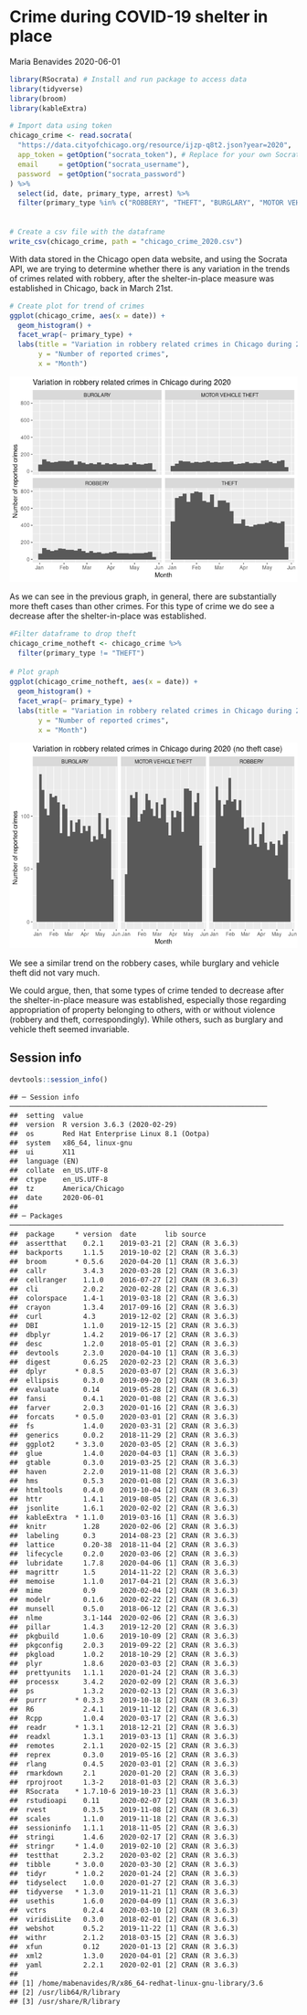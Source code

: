 Crime during COVID-19 shelter in place
================
Maria Benavides
2020-06-01

``` r
library(RSocrata) # Install and run package to access data 
library(tidyverse)
library(broom)
library(kableExtra)
```

``` r
# Import data using token
chicago_crime <- read.socrata(
  "https://data.cityofchicago.org/resource/ijzp-q8t2.json?year=2020",
  app_token = getOption("socrata_token"), # Replace for your own Socrata token, email and password
  email     = getOption("socrata_username"),
  password  = getOption("socrata_password")
) %>%
  select(id, date, primary_type, arrest) %>% 
  filter(primary_type %in% c("ROBBERY", "THEFT", "BURGLARY", "MOTOR VEHICLE THEFT"))


# Create a csv file with the dataframe
write_csv(chicago_crime, path = "chicago_crime_2020.csv") 
```

With data stored in the Chicago open data website, and using the Socrata
API, we are trying to determine whether there is any variation in the
trends of crimes related with robbery, after the shelter-in-place
measure was established in Chicago, back in March 21st.

``` r
# Create plot for trend of crimes
ggplot(chicago_crime, aes(x = date)) +
  geom_histogram() +
  facet_wrap(~ primary_type) +
  labs(title = "Variation in robbery related crimes in Chicago during 2020", 
       y = "Number of reported crimes", 
       x = "Month") 
```

![](API_query_files/figure-gfm/analysis-1.png)<!-- -->

As we can see in the previous graph, in general, there are substantially
more theft cases than other crimes. For this type of crime we do see a
decrease after the shelter-in-place was established.

``` r
#Filter dataframe to drop theft
chicago_crime_notheft <- chicago_crime %>%
  filter(primary_type != "THEFT")

# Plot graph 
ggplot(chicago_crime_notheft, aes(x = date)) +
  geom_histogram() +
  facet_wrap(~ primary_type) +
  labs(title = "Variation in robbery related crimes in Chicago during 2020 (no theft case)", 
       y = "Number of reported crimes", 
       x = "Month") 
```

![](API_query_files/figure-gfm/analysis%20no%20theft-1.png)<!-- -->

We see a similar trend on the robbery cases, while burglary and vehicle
theft did not vary much.

We could argue, then, that some types of crime tended to decrease after
the shelter-in-place measure was established, especially those regarding
appropriation of property belonging to others, with or without violence
(robbery and theft, correspondingly). While others, such as burglary and
vehicle theft seemed
    invariable.

## Session info

``` r
devtools::session_info()
```

    ## ─ Session info ───────────────────────────────────────────────────────────────
    ##  setting  value                               
    ##  version  R version 3.6.3 (2020-02-29)        
    ##  os       Red Hat Enterprise Linux 8.1 (Ootpa)
    ##  system   x86_64, linux-gnu                   
    ##  ui       X11                                 
    ##  language (EN)                                
    ##  collate  en_US.UTF-8                         
    ##  ctype    en_US.UTF-8                         
    ##  tz       America/Chicago                     
    ##  date     2020-06-01                          
    ## 
    ## ─ Packages ───────────────────────────────────────────────────────────────────
    ##  package     * version  date       lib source        
    ##  assertthat    0.2.1    2019-03-21 [2] CRAN (R 3.6.3)
    ##  backports     1.1.5    2019-10-02 [2] CRAN (R 3.6.3)
    ##  broom       * 0.5.6    2020-04-20 [1] CRAN (R 3.6.3)
    ##  callr         3.4.3    2020-03-28 [2] CRAN (R 3.6.3)
    ##  cellranger    1.1.0    2016-07-27 [2] CRAN (R 3.6.3)
    ##  cli           2.0.2    2020-02-28 [2] CRAN (R 3.6.3)
    ##  colorspace    1.4-1    2019-03-18 [2] CRAN (R 3.6.3)
    ##  crayon        1.3.4    2017-09-16 [2] CRAN (R 3.6.3)
    ##  curl          4.3      2019-12-02 [2] CRAN (R 3.6.3)
    ##  DBI           1.1.0    2019-12-15 [2] CRAN (R 3.6.3)
    ##  dbplyr        1.4.2    2019-06-17 [2] CRAN (R 3.6.3)
    ##  desc          1.2.0    2018-05-01 [2] CRAN (R 3.6.3)
    ##  devtools      2.3.0    2020-04-10 [1] CRAN (R 3.6.3)
    ##  digest        0.6.25   2020-02-23 [2] CRAN (R 3.6.3)
    ##  dplyr       * 0.8.5    2020-03-07 [2] CRAN (R 3.6.3)
    ##  ellipsis      0.3.0    2019-09-20 [2] CRAN (R 3.6.3)
    ##  evaluate      0.14     2019-05-28 [2] CRAN (R 3.6.3)
    ##  fansi         0.4.1    2020-01-08 [2] CRAN (R 3.6.3)
    ##  farver        2.0.3    2020-01-16 [2] CRAN (R 3.6.3)
    ##  forcats     * 0.5.0    2020-03-01 [2] CRAN (R 3.6.3)
    ##  fs            1.4.0    2020-03-31 [2] CRAN (R 3.6.3)
    ##  generics      0.0.2    2018-11-29 [2] CRAN (R 3.6.3)
    ##  ggplot2     * 3.3.0    2020-03-05 [2] CRAN (R 3.6.3)
    ##  glue          1.4.0    2020-04-03 [1] CRAN (R 3.6.3)
    ##  gtable        0.3.0    2019-03-25 [2] CRAN (R 3.6.3)
    ##  haven         2.2.0    2019-11-08 [2] CRAN (R 3.6.3)
    ##  hms           0.5.3    2020-01-08 [2] CRAN (R 3.6.3)
    ##  htmltools     0.4.0    2019-10-04 [2] CRAN (R 3.6.3)
    ##  httr          1.4.1    2019-08-05 [2] CRAN (R 3.6.3)
    ##  jsonlite      1.6.1    2020-02-02 [2] CRAN (R 3.6.3)
    ##  kableExtra  * 1.1.0    2019-03-16 [1] CRAN (R 3.6.3)
    ##  knitr         1.28     2020-02-06 [2] CRAN (R 3.6.3)
    ##  labeling      0.3      2014-08-23 [2] CRAN (R 3.6.3)
    ##  lattice       0.20-38  2018-11-04 [2] CRAN (R 3.6.3)
    ##  lifecycle     0.2.0    2020-03-06 [2] CRAN (R 3.6.3)
    ##  lubridate     1.7.8    2020-04-06 [1] CRAN (R 3.6.3)
    ##  magrittr      1.5      2014-11-22 [2] CRAN (R 3.6.3)
    ##  memoise       1.1.0    2017-04-21 [2] CRAN (R 3.6.3)
    ##  mime          0.9      2020-02-04 [2] CRAN (R 3.6.3)
    ##  modelr        0.1.6    2020-02-22 [2] CRAN (R 3.6.3)
    ##  munsell       0.5.0    2018-06-12 [2] CRAN (R 3.6.3)
    ##  nlme          3.1-144  2020-02-06 [2] CRAN (R 3.6.3)
    ##  pillar        1.4.3    2019-12-20 [2] CRAN (R 3.6.3)
    ##  pkgbuild      1.0.6    2019-10-09 [2] CRAN (R 3.6.3)
    ##  pkgconfig     2.0.3    2019-09-22 [2] CRAN (R 3.6.3)
    ##  pkgload       1.0.2    2018-10-29 [2] CRAN (R 3.6.3)
    ##  plyr          1.8.6    2020-03-03 [2] CRAN (R 3.6.3)
    ##  prettyunits   1.1.1    2020-01-24 [2] CRAN (R 3.6.3)
    ##  processx      3.4.2    2020-02-09 [2] CRAN (R 3.6.3)
    ##  ps            1.3.2    2020-02-13 [2] CRAN (R 3.6.3)
    ##  purrr       * 0.3.3    2019-10-18 [2] CRAN (R 3.6.3)
    ##  R6            2.4.1    2019-11-12 [2] CRAN (R 3.6.3)
    ##  Rcpp          1.0.4    2020-03-17 [2] CRAN (R 3.6.3)
    ##  readr       * 1.3.1    2018-12-21 [2] CRAN (R 3.6.3)
    ##  readxl        1.3.1    2019-03-13 [1] CRAN (R 3.6.3)
    ##  remotes       2.1.1    2020-02-15 [2] CRAN (R 3.6.3)
    ##  reprex        0.3.0    2019-05-16 [2] CRAN (R 3.6.3)
    ##  rlang         0.4.5    2020-03-01 [2] CRAN (R 3.6.3)
    ##  rmarkdown     2.1      2020-01-20 [2] CRAN (R 3.6.3)
    ##  rprojroot     1.3-2    2018-01-03 [2] CRAN (R 3.6.3)
    ##  RSocrata    * 1.7.10-6 2019-10-23 [1] CRAN (R 3.6.3)
    ##  rstudioapi    0.11     2020-02-07 [2] CRAN (R 3.6.3)
    ##  rvest         0.3.5    2019-11-08 [2] CRAN (R 3.6.3)
    ##  scales        1.1.0    2019-11-18 [2] CRAN (R 3.6.3)
    ##  sessioninfo   1.1.1    2018-11-05 [2] CRAN (R 3.6.3)
    ##  stringi       1.4.6    2020-02-17 [2] CRAN (R 3.6.3)
    ##  stringr     * 1.4.0    2019-02-10 [2] CRAN (R 3.6.3)
    ##  testthat      2.3.2    2020-03-02 [2] CRAN (R 3.6.3)
    ##  tibble      * 3.0.0    2020-03-30 [2] CRAN (R 3.6.3)
    ##  tidyr       * 1.0.2    2020-01-24 [2] CRAN (R 3.6.3)
    ##  tidyselect    1.0.0    2020-01-27 [2] CRAN (R 3.6.3)
    ##  tidyverse   * 1.3.0    2019-11-21 [1] CRAN (R 3.6.3)
    ##  usethis       1.6.0    2020-04-09 [1] CRAN (R 3.6.3)
    ##  vctrs         0.2.4    2020-03-10 [2] CRAN (R 3.6.3)
    ##  viridisLite   0.3.0    2018-02-01 [2] CRAN (R 3.6.3)
    ##  webshot       0.5.2    2019-11-22 [1] CRAN (R 3.6.3)
    ##  withr         2.1.2    2018-03-15 [2] CRAN (R 3.6.3)
    ##  xfun          0.12     2020-01-13 [2] CRAN (R 3.6.3)
    ##  xml2          1.3.0    2020-04-01 [2] CRAN (R 3.6.3)
    ##  yaml          2.2.1    2020-02-01 [2] CRAN (R 3.6.3)
    ## 
    ## [1] /home/mabenavides/R/x86_64-redhat-linux-gnu-library/3.6
    ## [2] /usr/lib64/R/library
    ## [3] /usr/share/R/library

